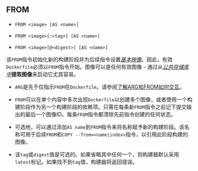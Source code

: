 ## FROM

* `FROM <image> [AS <name>]`

* `FROM <image>[:<tag>] [AS <name>]`

* `FROM <image>[@<digest>] [AS <name>]`

该`FROM`指令初始化新的构建阶段并为后续指令设置[_基本映像_](https://docs.docker.com/engine/reference/glossary/#base-image)。因此，有效`Dockerfile`必须以`FROM`指令开始。图像可以是任何有效图像 - 通过从[_公共存储库中_](https://docs.docker.com/engine/tutorials/dockerrepos/)**提取图像**来启动它尤其容易。

* `ARG`是先于仅指示`FROM`在`Dockerfile`。请参阅[了解ARG和FROM如何交互](https://docs.docker.com/engine/reference/builder/#understand-how-arg-and-from-interact)。

* `FROM`可以在单个内容中多次出现`Dockerfile`以创建多个图像，或者使用一个构建阶段作为另一个构建阶段的依赖项。只需在每条新`FROM`指令之前记下提交输出的最后一个图像ID。每条`FROM`指令都清除先前指令创建的任何状态。

* 可选地，可以通过添加`AS name`到`FROM`指令来将名称赋予新的构建阶段。该名称可用于后续`FROM`和`COPY --from=<name|index>`指令，以引用此阶段构建的图像。

* 该`tag`或`digest`值是可选的。如果省略其中任何一个，则构建器默认采用`latest`标记。如果找不到`tag`值，构建器将返回错误。



